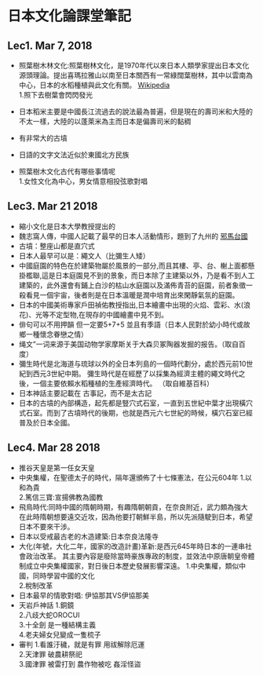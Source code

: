 # 日本文化論課堂筆記

## Lec1. Mar 7, 2018

* 照葉樹木林文化:照葉樹林文化，是1970年代以來日本人類學家提出日本文化源頭理論。提出喜瑪拉雅山以南至日本關西有一常綠闊葉樹林，其中以雲南為中心，日本的水稻種植與此文化有關。
[Wikipedia](https://zh.wikipedia.org/wiki/%E7%85%A7%E8%91%89%E6%A8%B9%E6%9E%97%E6%96%87%E5%8C%96) <br />
1.照下去樹葉會閃閃發光

* 日本稻米主要是中國長江流過去的說法最為普遍，但是現在的壽司米和大陸的不太一樣，大陸的以蓬萊米為主而日本是偏壽司米的黏稠
* 有非常大的古墳
* 日語的文字文法近似於東國北方民族
* 照葉樹木文化古代有哪些事情呢<br />
1.女性文化為中心，男女情意相投弦歌對唱<br />

## Lec3. Mar 21 2018
* 縮小文化是日本大學教授提出的
* 魏志窩人傳，中國人記載了最早的日本人活動情形，題到了九州的 [邪馬台國](https://zh.wikipedia.org/wiki/%E9%82%AA%E9%A9%AC%E5%8F%B0%E5%9B%BD)
* 古墳：整座山都是直穴式
* 日本人最早可以是：繩文人（比彌生人矮）
* 中國庭園的特色在於建築物屬於風景的一部分,而且其樓、亭、台、榭上面都懸掛檻聯,這是日本庭園見不到的景象，而日本除了主建築以外，乃是看不到人工建築的，此外還會有鋪上白沙的枯山水庭園以及滿佈青苔的庭園，前者象徵一殺看見一個宇宙，後者則是在日本溫暖是潤中培育出來閑靜氣氛的庭園。
* 日本的中國美術專家戶田禎佑教授指出,日本繪畫中出現的火焰、雲彩、水(浪花)、光等不定型物,在現存的中國繪畫中見不到。
* 俳句可以不用押韻 但一定要5+7+5 並且有季語（日本人民對於幼小時代或故鄉一種懷念眷戀之情）
* 绳文”一词来源于美国动物学家摩斯关于大森贝冢陶器发掘的报告。（取自百度）
* 彌生時代是北海道与琉球以外的全日本列島的一個時代劃分，處於西元前10世紀到西元3世紀中期。 彌生時代是在經歷了以採集為經濟主體的繩文時代之後，一個主要依賴水稻種植的生產經濟時代。 （取自維基百科）
* 日本神話主要記載在 古事記，而不是太古記
* 日本的古墳的內部構造，起先都是豎穴式石室，一直到五世紀中葉才出現橫穴式石室。而到了古墳時代的後期，也就是西元六七世紀的時候，橫穴石室已經普及於日本全國。

## Lec4. Mar 28 2018
* 推谷天皇是第一任女天皇
* 中央集權，在聖德太子的時代，隔年還頒佈了十七條憲法，在公元604年
1.以和為貴<br />
2.篤信三寶:宣揚佛教為國教<br />
* 飛鳥時代:同時中國的隋朝時期，有趣隋朝朝貢，在奈良附近，武力頗為強大
在此時隋朝想要遠交近攻，因為他要打朝鮮半島，所以先派隨駛到日本，希望日本不要來干涉。
* 日本以受戒最古老的木造建築:日本奈良法隆寺
* 大化(年號，大化二年，國家的改造計畫)革新:是西元645年時日本的一連串社會政治改革。 其主要內容是廢除當時豪族專政的制度，並效法中原唐朝皇帝體制成立中央集權國家，對日後日本歷史發展影響深遠。
1.中央集權，類似中國，同時學習中國的文化<br />
2.稅制改革<br />
* 日本最早的情歌對唱: 伊協那其VS伊協那美
* 天岩戶神話
1.銅鏡<br />
2.八歧大蛇OROCUI <br />
3.十全劍 是一種結構主義 <br />
4.老夫婦女兒變成一隻梳子 <br />
* 審判
1.看誰汙穢，就是有罪 用祓解除厄運<br />
2.天津罪 破農耕祭祀 <br />
3.國津罪 被雷打到 農作物被吃 姦淫怪盜<br />
